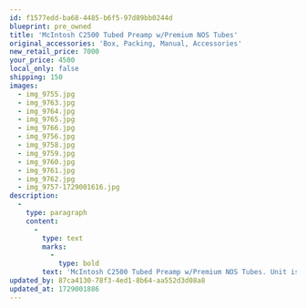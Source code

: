 ```yaml
---
id: f1577edd-ba68-4485-b6f5-97d89bb0244d
blueprint: pre_owned
title: 'McIntosh C2500 Tubed Preamp w/Premium NOS Tubes'
original_accessories: 'Box, Packing, Manual, Accessories'
new_retail_price: 7000
your_price: 4500
local_only: false
shipping: 150
images:
  - img_9755.jpg
  - img_9763.jpg
  - img_9764.jpg
  - img_9765.jpg
  - img_9766.jpg
  - img_9756.jpg
  - img_9758.jpg
  - img_9759.jpg
  - img_9760.jpg
  - img_9761.jpg
  - img_9762.jpg
  - img_9757-1729001616.jpg
description:
  -
    type: paragraph
    content:
      -
        type: text
        marks:
          -
            type: bold
        text: 'McIntosh C2500 Tubed Preamp w/Premium NOS Tubes. Unit is in like-new condition with original box, packing and accessories. Stock tubes have been replaced with super-premium NOS tubes - some of which were in excess of $1,000.00 each. You will not find a better conditioned or performing example of this sought after preamp. Preamp sold as new for $7,000.00, not including the replacement tubes. '
updated_by: 87ca4130-78f3-4ed1-8b64-aa552d3d08a8
updated_at: 1729001886
---
```

